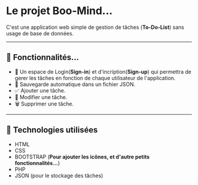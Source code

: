 #  Le projet Boo-Mind... 

C'est une application web simple de gestion de tâches (**To-Do-List**) sans usage de base de données.

---

## 🚀 Fonctionnalités...

- 🔐 Un espace de Login(**Sign-in**) et d'incription(**Sign-up**) qui permettra de gerer les tâches en fonction de chaque utilisateur de l'application.
- 💾 Sauvegarde automatique dans un fichier JSON.
- ✅ Ajouter une tâche.
- 📝 Modifier une tâche.
- 🗑️ Supprimer une tâche.

---

## 🧰 Technologies utilisées

- HTML
- CSS
- BOOTSTRAP (**Pour ajouter les icônes, et d'autre petits fonctionnalités...**)
- PHP
- JSON (pour le stockage des tâches)